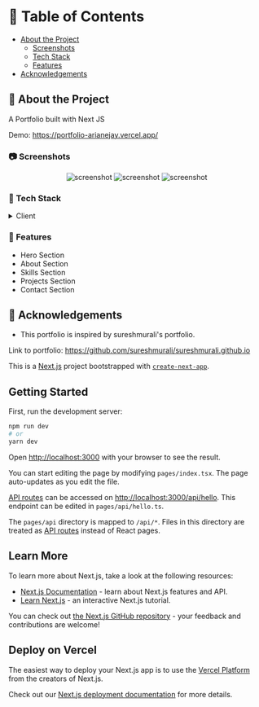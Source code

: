 <!-- Table of Contents -->
# :notebook_with_decorative_cover: Table of Contents

- [About the Project](#star2-about-the-project)
  * [Screenshots](#camera-screenshots)
  * [Tech Stack](#space_invader-tech-stack)
  * [Features](#dart-features)
- [Acknowledgements](#gem-acknowledgements)

  

<!-- About the Project -->
## :star2: About the Project
A Portfolio built with Next JS

Demo: https://portfolio-arianejay.vercel.app/

<!-- Screenshots -->
### :camera: Screenshots

<div align="center"> 
 <img src="https://user-images.githubusercontent.com/103638111/198284733-6d96f781-5f31-48fd-81b6-be95b7798ab7.png" alt="screenshot" />
 <img src="https://user-images.githubusercontent.com/103638111/198284855-e37b3c94-88e8-4ece-8d27-14384a22490e.png" alt="screenshot" />
 <img src="https://user-images.githubusercontent.com/103638111/198284959-ebd49e64-d1ca-4114-af37-e2e2d249ca10.png" alt="screenshot" />
</div>


<!-- TechStack -->
### :space_invader: Tech Stack

<details>
  <summary>Client</summary>
  <ul>
    <li><a href="https://nextjs.org/">Next JS</a></li>
  </ul>
</details>


<!-- Features -->
### :dart: Features

- Hero Section
- About Section
- Skills Section
- Projects Section
- Contact Section


<!-- Acknowledgments -->
## :gem: Acknowledgements


 - This portfolio is inspired by sureshmurali's portfolio. 
 
 Link to portfolio: https://github.com/sureshmurali/sureshmurali.github.io





This is a [Next.js](https://nextjs.org/) project bootstrapped with [`create-next-app`](https://github.com/vercel/next.js/tree/canary/packages/create-next-app).

## Getting Started

First, run the development server:

```bash
npm run dev
# or
yarn dev
```

Open [http://localhost:3000](http://localhost:3000) with your browser to see the result.

You can start editing the page by modifying `pages/index.tsx`. The page auto-updates as you edit the file.

[API routes](https://nextjs.org/docs/api-routes/introduction) can be accessed on [http://localhost:3000/api/hello](http://localhost:3000/api/hello). This endpoint can be edited in `pages/api/hello.ts`.

The `pages/api` directory is mapped to `/api/*`. Files in this directory are treated as [API routes](https://nextjs.org/docs/api-routes/introduction) instead of React pages.

## Learn More

To learn more about Next.js, take a look at the following resources:

- [Next.js Documentation](https://nextjs.org/docs) - learn about Next.js features and API.
- [Learn Next.js](https://nextjs.org/learn) - an interactive Next.js tutorial.

You can check out [the Next.js GitHub repository](https://github.com/vercel/next.js/) - your feedback and contributions are welcome!

## Deploy on Vercel

The easiest way to deploy your Next.js app is to use the [Vercel Platform](https://vercel.com/new?utm_medium=default-template&filter=next.js&utm_source=create-next-app&utm_campaign=create-next-app-readme) from the creators of Next.js.

Check out our [Next.js deployment documentation](https://nextjs.org/docs/deployment) for more details.
